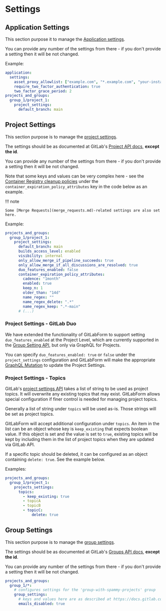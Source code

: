 # Settings

## Application Settings

This section purpose it to manage the [Application settings](https://docs.gitlab.com/ee/api/settings.html).

You can provide any number of the settings from there - if you don't provide a setting then it will be not changed.

Example:

```yaml
application:
  settings:
    asset_proxy_allowlist: ["example.com", "*.example.com", "your-instance.com"]
    require_two_factor_authentication: true
    two_factor_grace_period: 2
projects_and_groups:
  group_1/project_1:
    project_settings:
      default_branch: main
```

## Project Settings

This section purpose is to manage the [project settings](https://docs.gitlab.com/ee/user/project/settings/).

The settings should be as documented at GitLab's [Project API docs](https://docs.gitlab.com/ee/api/projects.html#edit-project), **except the id**.

You can provide any number of the settings from there - if you don't provide a setting then it will be not changed.

Note that some keys and values can be very complex here - see the [Container Registry cleanup policies](https://docs.gitlab.com/ee/user/packages/container_registry/reduce_container_registry_storage.html#use-the-cleanup-policy-api) under the `container_expiration_policy_attributes` key in the code below as an example.

!!! note

    Some [Merge Requests](merge_requests.md)-related settings are also set here.

Example:

```yaml
projects_and_groups:
  group_1/project_1:
    project_settings:
      default_branch: main
      builds_access_level: enabled
      visibility: internal
      only_allow_merge_if_pipeline_succeeds: true
      only_allow_merge_if_all_discussions_are_resolved: true
      duo_features_enabled: false
      container_expiration_policy_attributes:
        cadence: "1month"
        enabled: true
        keep_n: 1
        older_than: "14d"
        name_regex: ""
        name_regex_delete: ".*"
        name_regex_keep: ".*-main"
      # (...)
```

### Project Settings - GitLab Duo
We have extended the functionality of GitLabForm to support setting `duo_features_enabled` at the Project Level, which are currently supported in the [Group Setting API](https://docs.gitlab.com/api/groups/#update-group-attributes), but only via GraphQL for Projects.

You can specify `duo_features_enabled: true` or `false` under the `project_settings` configuration and GitLabForm will make the appropriate [GraphQL Mutation](https://gitlab.com/gitlab-org/gitlab/-/issues/571776) to update the Project Settings.

### Project Settings - Topics

GitLab's [project settings API](https://docs.gitlab.com/ee/api/projects.html#edit-a-project) takes a list of string to be used as project topics. It will overwrite any existing topics that may exist. GitLabForm allows special configuration if finer control is needed for managing project topics.

Generally a list of string under `topics` will be used as-is. Those strings will be set as project topics.

GitLabForm will accept additional configuration under `topics`. An item in the list can be an object whose key is `keep_existing` that expects boolean value. If this object is set and the value is set to `true`, existing topics will be kept by including them in the list of project topics when they are updated via GitLab API.

If a specific topic should be deleted, it can be configured as an object containing `delete: true`. See the example below.

Examples:

```yaml
projects_and_groups:
  group_1/project_1:
    projects_settings:
      topics:
        - keep_existing: true
        - topicA
        - topicB
        - topicC:
            delete: true
```


## Group Settings

This section purpose is to manage the [group settings](https://docs.gitlab.com/ee/user/group/).

The settings should be as documented at GitLab's [Groups API docs](https://docs.gitlab.com/ee/api/groups.html#update-group), **except the id**.

You can provide any number of the settings from there - if you don't provide a setting then it will be not changed.

```yaml
projects_and_groups:
  group_1/*:
    # configures settings for the 'group-with-spammy-projects' group
    group_settings:
      # keys and values here are as described at https://docs.gitlab.com/ee/api/groups.html#update-group
      emails_disabled: true
```
